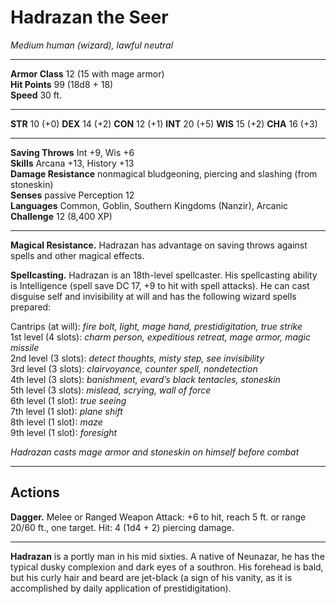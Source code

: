 # Hadrazan the Seer

_Medium human (wizard), lawful neutral_

---

**Armor Class** 12 (15 with mage armor)  
**Hit Points** 99 (18d8 + 18)  
**Speed** 30 ft.  

---

**STR** 10 (+0) **DEX** 14 (+2) **CON** 12 (+1) **INT** 20 (+5) **WIS** 15 (+2) **CHA** 16 (+3)

---

**Saving Throws** Int +9, Wis +6  
**Skills** Arcana +13, History +13  
**Damage Resistance** nonmagical bludgeoning, piercing and slashing (from stoneskin)  
**Senses** passive Perception 12  
**Languages** Common, Goblin, Southern Kingdoms (Nanzir), Arcanic  
**Challenge** 12 (8,400 XP)  

---

**Magical Resistance.** Hadrazan has advantage on saving throws against spells and other magical effects.

**Spellcasting.** Hadrazan is an 18th-level spellcaster. His spellcasting ability is Intelligence (spell save DC 17, +9 to hit with spell attacks). He can cast disguise self and invisibility at will and has the following wizard spells prepared:

Cantrips (at will): _fire bolt, light, mage hand, prestidigitation, true strike_  
1st level (4 slots): _charm person, expeditious retreat, mage armor, magic missile_  
2nd level (3 slots): _detect thoughts, misty step, see invisibility_  
3rd level (3 slots): _clairvoyance, counter spell, nondetection_  
4th level (3 slots): _banishment, evard’s black tentacles, stoneskin_  
5th level (3 slots): _mislead, scrying, wall of force_  
6th level (1 slot): _true seeing_  
7th level (1 slot): _plane shift_  
8th level (1 slot): _maze_  
9th level (1 slot): _foresight_  

_Hadrazan casts mage armor and stoneskin on himself before combat_

---

## Actions

**Dagger.** Melee or Ranged Weapon Attack: +6 to hit, reach 5 ft. or range 20/60 ft., one target. Hit: 4 (1d4 + 2) piercing damage.

---

**Hadrazan** is a portly man in his mid sixties. A native of Neunazar, he has the typical dusky complexion and dark eyes of a southron. His forehead is bald, but his curly hair and beard are jet-black (a sign of his vanity, as it is accomplished by daily application of prestidigitation).